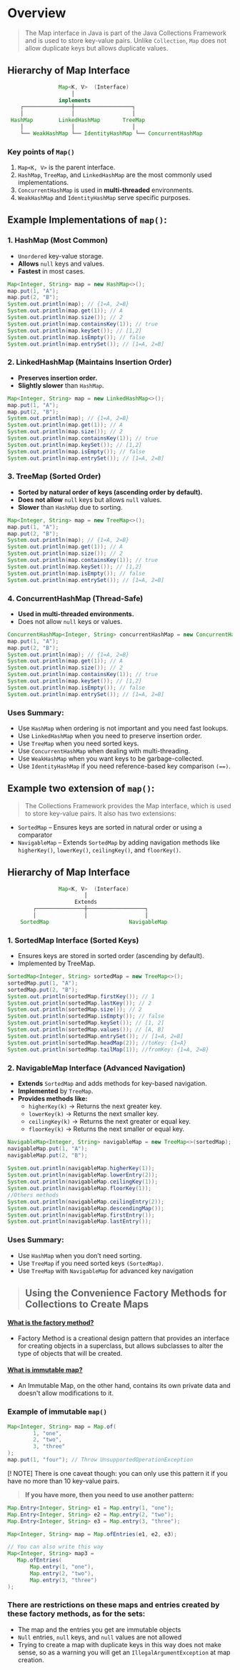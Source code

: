 # Overview
> The Map interface in Java is part of the Java Collections Framework and is used to store key-value pairs. Unlike `Collection`, `Map` does not allow duplicate keys but allows duplicate values.

## Hierarchy of Map Interface

```java
                Map<K, V>  (Interface)
                    │
                implements
    ┌───────────────┼──────────────────┐
    │               │                  │
 HashMap        LinkedHashMap       TreeMap
    │               │                  │
    └── WeakHashMap └── IdentityHashMap └── ConcurrentHashMap

```

### Key points of `Map()`
1. `Map<K, V>` is the parent interface.
2. `HashMap`, `TreeMap`, and `LinkedHashMap` are the most commonly used implementations.
3. `ConcurrentHashMap` is used in **multi-threaded** environments.
4. `WeakHashMap` and `IdentityHashMap` serve specific purposes.

## Example Implementations of `map()`:

### 1. HashMap (Most Common)
- `Unordered` key-value storage.
- **Allows** `null` keys and values.
- **Fastest** in most cases.
```java
Map<Integer, String> map = new HashMap<>();
map.put(1, "A");
map.put(2, "B");
System.out.println(map); // {1=A, 2=B}
System.out.println(map.get(1)); // A
System.out.println(map.size()); // 2
System.out.println(map.containsKey(1)); // true
System.out.println(map.keySet()); // [1,2]
System.out.println(map.isEmpty()); // false
System.out.println(map.entrySet()); // [1=A, 2=B]
```
### 2.  LinkedHashMap (Maintains Insertion Order)
- **Preserves insertion order.**
- **Slightly slower** than `HashMap`.

```java
Map<Integer, String> map = new LinkedHashMap<>();
map.put(1, "A");
map.put(2, "B");
System.out.println(map); // {1=A, 2=B}
System.out.println(map.get(1)); // A
System.out.println(map.size()); // 2
System.out.println(map.containsKey(1)); // true
System.out.println(map.keySet()); // [1,2]
System.out.println(map.isEmpty()); // false
System.out.println(map.entrySet()); // [1=A, 2=B]
```

### 3. TreeMap (Sorted Order)
- **Sorted by natural order of keys (ascending order by default).**
- **Does not allow** `null` keys but allows `null` values.
- **Slower** than `HashMap` due to sorting.
```java
Map<Integer, String> map = new TreeMap<>();
map.put(1, "A");
map.put(2, "B");
System.out.println(map); // {1=A, 2=B}
System.out.println(map.get(1)); // A
System.out.println(map.size()); // 2
System.out.println(map.containsKey(1)); // true
System.out.println(map.keySet()); // [1,2]
System.out.println(map.isEmpty()); // false
System.out.println(map.entrySet()); // [1=A, 2=B]
```

### 4. ConcurrentHashMap (Thread-Safe)
- **Used in multi-threaded environments.**
- Does not allow `null` keys or values.

```java
ConcurrentHashMap<Integer, String> concurrentHashMap = new ConcurrentHashMap<>();
map.put(1, "A");
map.put(2, "B");
System.out.println(map); // {1=A, 2=B}
System.out.println(map.get(1)); // A
System.out.println(map.size()); // 2
System.out.println(map.containsKey(1)); // true
System.out.println(map.keySet()); // [1,2]
System.out.println(map.isEmpty()); // false
System.out.println(map.entrySet()); // [1=A, 2=B]
```
### Uses Summary:
- Use `HashMap` when ordering is not important and you need fast lookups.
- Use `LinkedHashMap` when you need to preserve insertion order.
- Use `TreeMap` when you need sorted keys.
- Use `ConcurrentHashMap` when dealing with multi-threading.
- Use `WeakHashMap` when you want keys to be garbage-collected.
- Use `IdentityHashMap` if you need reference-based key comparison `(==)`.

## Example two extension of `map()`:
> The Collections Framework provides the Map interface, which is used to store key-value pairs. It also has two extensions:
- `SortedMap` – Ensures keys are sorted in natural order or using a comparator
- `NavigableMap` – Extends `SortedMap` by adding navigation methods like `higherKey()`, `lowerKey()`, `ceilingKey()`, and `floorKey()`.

## Hierarchy of Map Interface

```java
                Map<K, V>  (Interface)
                        │
                     Extends
        ┌───────────────┼──────────────────┐
        │               │                  │
    SortedMap                         NavigableMap 
```
            
### 1. SortedMap Interface (Sorted Keys)
- Ensures keys are stored in sorted order (ascending by default).
- Implemented by TreeMap.
```java
SortedMap<Integer, String> sortedMap = new TreeMap<>();
sortedMap.put(1, "A");
sortedMap.put(2, "B");
System.out.println(sortedMap.firstKey()); // 1
System.out.println(sortedMap.lastKey()); // 2
System.out.println(sortedMap.size()); // 2
System.out.println(sortedMap.isEmpty()); // false
System.out.println(sortedMap.keySet()); // [1, 2]
System.out.println(sortedMap.values()); // [A, B]
System.out.println(sortedMap.entrySet()); // [1=A, 2=B]
System.out.println(sortedMap.headMap(2)); //toKey: {1=A}
System.out.println(sortedMap.tailMap(1)); //fromKey: {1=A, 2=B}
```
### 2.  NavigableMap Interface (Advanced Navigation)
- **Extends** `SortedMap` and adds methods for key-based navigation.
- **Implemented** by `TreeMap`.
- **Provides methods like:**
    - `higherKey(k)` → Returns the next greater key.
    - `lowerKey(k)` → Returns the next smaller key.
    - `ceilingKey(k)` → Returns the next greater or equal key.
    - `floorKey(k)` → Returns the next smaller or equal key.
```java
NavigableMap<Integer, String> navigableMap = new TreeMap<>(sortedMap);
navigableMap.put(1, "A");
navigableMap.put(2, "B");
        
System.out.println(navigableMap.higherKey(1));
System.out.println(navigableMap.lowerEntry(2));
System.out.println(navigableMap.ceilingKey(1));
System.out.println(navigableMap.floorKey(1));
//Others methods
System.out.println(navigableMap.ceilingEntry(2));
System.out.println(navigableMap.descendingMap());
System.out.println(navigableMap.firstEntry());
System.out.println(navigableMap.lastEntry());
```

### Uses Summary:
- Use `HashMap` when you don’t need sorting.
- Use `TreeMap` if you need sorted keys `(SortedMap)`.
-  Use `TreeMap` with `NavigableMap` for advanced key navigation

> ## Using the Convenience Factory Methods for Collections to Create Maps

#### [What is the  factory method?](https://refactoring.guru/design-patterns/factory-method)
  - Factory Method is a creational design pattern that provides an interface for creating objects in a superclass, but allows subclasses to alter the type of objects that will be created.
#### [What is immutable map?](https://www.baeldung.com/java-immutable-maps#:~:text=An%20Immutable%20Map%2C%20on%20the,the%20Immutable%20Map%20is%20created.)
  - An Immutable Map, on the other hand, contains its own private data and doesn't allow modifications to it.

### Example of immutable `map()`

```java
Map<Integer, String> map = Map.of(
        1, "one",
        2, "two",
        3, "three"
);
map.put(1, "four"); // Throw UnsupportedOperationException
```
[! NOTE] There is one caveat though: you can only use this pattern it if you have no more than 10 key-value pairs.

> **If you have more, then you need to use another pattern:**
 ```java
Map.Entry<Integer, String> e1 = Map.entry(1, "one");
Map.Entry<Integer, String> e2 = Map.entry(2, "two");
Map.Entry<Integer, String> e3 = Map.entry(3, "three");

Map<Integer, String> map = Map.ofEntries(e1, e2, e3);

// You can also write this way
Map<Integer, String> map3 = 
    Map.ofEntries(
        Map.entry(1, "one"),
        Map.entry(2, "two"),
        Map.entry(3, "three")
);
```
 ### There are restrictions on these maps and entries created by these factory methods, as for the sets:
  - The map and the entries you get are immutable objects
  - `Null` entries, `null` keys, and `null` values are not allowed
  - Trying to create a map with duplicate keys in this way does not make sense, so as a warning you will get an `IllegalArgumentException` at map creation.


